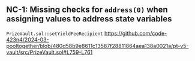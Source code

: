 ## NC-1: Missing checks for `address(0)` when assigning values to address state variables

`PrizeVault.sol::setYieldFeeRecipient`
https://github.com/code-423n4/2024-03-pooltogether/blob/480d58b9e8611c13587f28811864aea138a0021a/pt-v5-vault/src/PrizeVault.sol#L759-L761